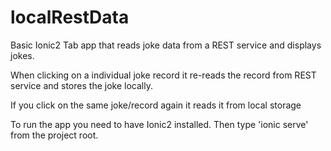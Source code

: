 # localRestData

Basic Ionic2 Tab app that reads joke data from a REST service and displays jokes.

When clicking on a individual joke record it 
re-reads the record from REST service and 
stores the joke locally. 

If you click on the same joke/record again it reads it from local storage 

To run the app you need to have Ionic2 installed. Then type 'ionic serve' from the project root.
